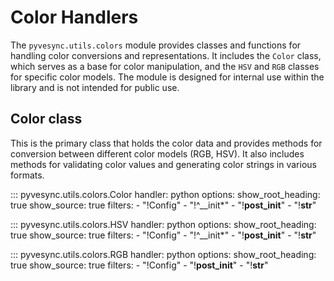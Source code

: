 # Color Handlers

The `pyvesync.utils.colors` module provides classes and functions for handling color conversions and representations. It includes the `Color` class, which serves as a base for color manipulation, and the `HSV` and `RGB` classes for specific color models. The module is designed for internal use within the library and is not intended for public use.

## Color class

This is the primary class that holds the color data and provides methods for conversion between different color models (RGB, HSV). It also includes methods for validating color values and generating color strings in various formats.

::: pyvesync.utils.colors.Color
    handler: python
    options:
      show_root_heading: true
      show_source: true
      filters:
      - "!Config"
      - "!^__init*"
      - "!__post_init__"
      - "!__str__"

::: pyvesync.utils.colors.HSV
    handler: python
    options:
      show_root_heading: true
      show_source: true
      filters:
      - "!Config"
      - "!^__init*"
      - "!__post_init__"
      - "!__str__"

::: pyvesync.utils.colors.RGB
    handler: python
    options:
      show_root_heading: true
      show_source: true
      filters:
      - "!Config"
      - "!__post_init__"
      - "!__str__"
